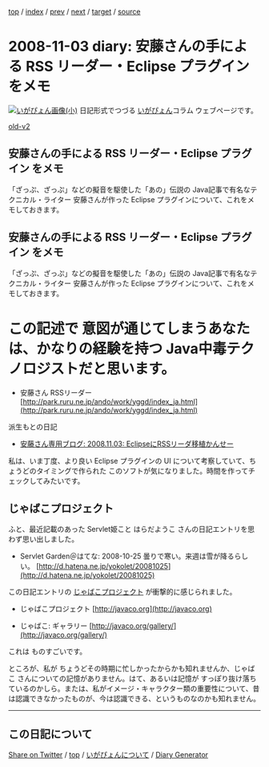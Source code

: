 [top](../index.html) 
 / [index](index.html) 
 / [prev](ig081031.html) 
 / [next](ig081104.html) 
 / [target](https://igapyon.github.io/diary/2008/ig081103.html) 
 / [source](https://github.com/igapyon/diary/blob/gh-pages/2008/ig081103.html.src.md) 

2008-11-03 diary: 安藤さんの手による RSS リーダー・Eclipse プラグイン をメモ
=====================================================================================================
[![いがぴょん画像(小)](https://igapyon.github.io/diary/images/iga200306s.jpg "いがぴょん")](https://igapyon.github.io/diary/memo/memoigapyon.html) 日記形式でつづる [いがぴょん](https://igapyon.github.io/diary/memo/memoigapyon.html)コラム ウェブページです。

[old-v2](ig081103-orig.html)

## 安藤さんの手による RSS リーダー・Eclipse プラグイン をメモ

「ざっぷ、ざっぷ」などの擬音を駆使した「あの」伝説の Java記事で有名なテクニカル・ライター 安藤さんが作った Eclipse プラグインについて、これをメモしておきます。


## 安藤さんの手による RSS リーダー・Eclipse プラグイン をメモ

「ざっぷ、ざっぷ」などの擬音を駆使した「あの」伝説の Java記事で有名なテクニカル・ライター 安藤さんが作った Eclipse プラグインについて、これをメモしておきます。
# この記述で 意図が通じてしまうあなたは、かなりの経験を持つ Java中毒テクノロジストだと思います。

* 安藤さん RSSリーダー
  [http://park.ruru.ne.jp/ando/work/yggd/index_ja.html](http://park.ruru.ne.jp/ando/work/yggd/index_ja.html)

派生もとの日記

* [安藤さん専用ブログ: 2008.11.03: EclipseにRSSリーダ移植かんせー](http://www.foobar.boo.jp/?eid=768585)

私は、いま丁度、より良い Eclipse プラグインの UI について考察していて、ちょうどのタイミングで作られた このソフトが気になりました。時間を作ってチェックしてみたいです。

## じゃばこプロジェクト

ふと、最近記載のあった Servlet姫こと はらだようこ さんの日記エントリを思わず思い出しました。

* Servlet Garden＠はてな: 2008-10-25 曇りで寒い。来週は雪が降るらしい。
  [http://d.hatena.ne.jp/yokolet/20081025](http://d.hatena.ne.jp/yokolet/20081025)

この日記エントリの [じゃばこプロジェクト](http://javaco.org) が衝撃的に感じられました。

* じゃばこプロジェクト
  [http://javaco.org](http://javaco.org)
  
* じゃばこ: ギャラリー
  [http://javaco.org/gallery/](http://javaco.org/gallery/)

これは ものすごいです。

ところが、私が ちょうどその時期に忙しかったからかも知れませんか、じゃばこ さんについての記憶がありません。はて、あるいは記憶が すっぽり抜け落ちているのかしら。または、私がイメージ・キャラクター類の重要性について、昔は認識できなかったものが、今は認識できる、というものなのかも知れません。

----------------------------------------------------------------------------------------------------

## この日記について

[Share on Twitter](https://twitter.com/intent/tweet?hashtags=igapyon%2Cdiary%2C%E3%81%84%E3%81%8C%E3%81%B4%E3%82%87%E3%82%93&text=%E5%AE%89%E8%97%A4%E3%81%95%E3%82%93%E3%81%AE%E6%89%8B%E3%81%AB%E3%82%88%E3%82%8B+RSS+%E3%83%AA%E3%83%BC%E3%83%80%E3%83%BC%E3%83%BBEclipse+%E3%83%97%E3%83%A9%E3%82%B0%E3%82%A4%E3%83%B3+%E3%82%92%E3%83%A1%E3%83%A2&url=https%3A%2F%2Figapyon.github.io%2Fdiary%2F2008%2Fig081103.html) / [top](../index.html) / [いがぴょんについて](https://igapyon.github.io/diary/memo/memoigapyon.html) / [Diary Generator](https://github.com/igapyon/igapyonv3)
